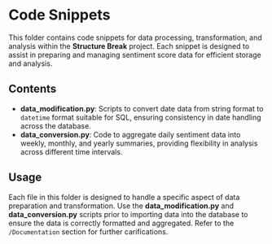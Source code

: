 # Code Snippets

This folder contains code snippets for data processing, transformation, and analysis within the **Structure Break** project. Each snippet is designed to assist in preparing and managing sentiment score data for efficient storage and analysis.

## Contents

- **data_modification.py**: Scripts to convert date data from string format to `datetime` format suitable for SQL, ensuring consistency in date handling across the database.
- **data_conversion.py**: Code to aggregate daily sentiment data into weekly, monthly, and yearly summaries, providing flexibility in analysis across different time intervals.

## Usage

Each file in this folder is designed to handle a specific aspect of data preparation and transformation. Use the **data_modification.py** and **data_conversion.py** scripts prior to importing data into the database to ensure the data is correctly formatted and aggregated. Refer to the `/Documentation` section for further carifications.
